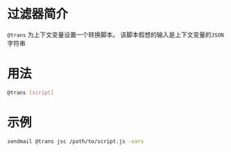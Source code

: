 过滤器简介
======= 

`@trans` 为上下文变量设置一个转换脚本。
该脚本假想的输入是上下文变量的`JSON`字符串
 

用法
=======

```bash
@trans [script]
```


示例
=======

```bash
sendmail @trans jsc /path/to/script.js -vars
```


